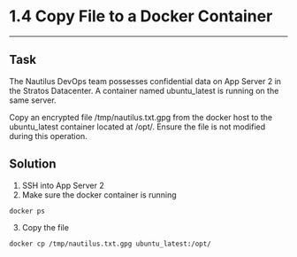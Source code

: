 # 1.4 Copy File to a Docker Container
---
## Task
The Nautilus DevOps team possesses confidential data on App Server 2 in the Stratos Datacenter. A container named ubuntu_latest is running on the same server.

Copy an encrypted file /tmp/nautilus.txt.gpg from the docker host to the ubuntu_latest container located at /opt/. Ensure the file is not modified during this operation.
## Solution
1. SSH into App Server 2
2. Make sure the docker container is running
```bash
docker ps
```
3. Copy the file
```bash
docker cp /tmp/nautilus.txt.gpg ubuntu_latest:/opt/
```
